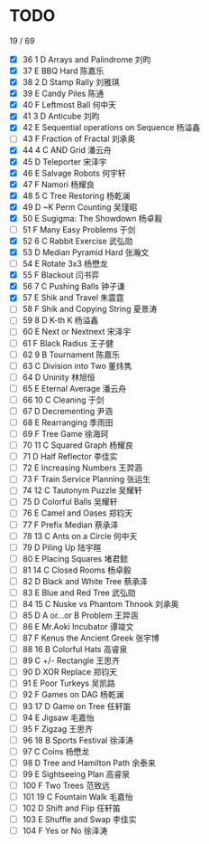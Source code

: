 # TODO

19 / 69
- [x] 36	1	D	Arrays and Palindrome	刘昀
- [x] 37	E	BBQ Hard	陈嘉乐
- [x] 38	2	D	Stamp Rally	刘雅琪
- [x] 39	E	Candy Piles	陈通
- [x] 40	F	Leftmost Ball	何中天
- [x] 41	3	D	Anticube	刘昀
- [x] 42	E	Sequential operations on Sequence	杨溢鑫
- [ ] 43	F	Fraction of Fractal	刘承奥
- [x] 44	4	C	AND Grid	潘云舟
- [x] 45	D	Teleporter	宋泽宇
- [x] 46	E	Salvage Robots	何宇轩
- [x] 47	F	Namori	杨耀良
- [x] 48	5	C	Tree Restoring	杨乾澜
- [x] 49	D	~K Perm Counting	吴瑾昭
- [x] 50	E	Sugigma: The Showdown	杨卓毅
- [ ] 51	F	Many Easy Problems	于剑
- [x] 52	6	C	Rabbit Exercise	武弘勋
- [x] 53	D	Median Pyramid Hard	张瀚文
- [ ] 54	E	Rotate 3x3	杨懋龙
- [x] 55	F	Blackout	闫书弈
- [x] 56	7	C	Pushing Balls	钟子谦
- [x] 57	E	Shik and Travel	朱震霆
- [ ] 58	F	Shik and Copying String	夏景涛
- [ ] 59	8	D	K-th K	杨溢鑫
- [ ] 60	E	Next or Nextnext	宋泽宇
- [ ] 61	F	Black Radius	王子健
- [ ] 62	9	B	Tournament	陈嘉乐
- [ ] 63	C	Division into Two	董炜隽
- [ ] 64	D	Uninity	林旭恒	
- [ ] 65	E	Eternal Average	潘云舟
- [ ] 66	10	C	Cleaning	于剑
- [ ] 67	D	Decrementing	尹涵
- [ ] 68	E	Rearranging	季雨田	
- [ ] 69	F	Tree Game	徐海珂	
- [ ] 70	11	C	Squared Graph	杨耀良	
- [ ] 71	D	Half Reflector	李佳实	
- [ ] 72	E	Increasing Numbers	王羿涵	
- [ ] 73	F	Train Service Planning	张运生	
- [ ] 74	12	C	Tautonym Puzzle	吴耀轩	
- [ ] 75	D	Colorful Balls	吴耀轩	
- [ ] 76	E	Camel and Oases	郑钧天	
- [ ] 77	F	Prefix Median	蔡承泽	
- [ ] 78	13	C	Ants on a Circle	何中天	
- [ ] 79	D	Piling Up	陆宇暄	
- [ ] 80	E	Placing Squares	堵君懿	
- [ ] 81	14	C	Closed Rooms	杨卓毅	
- [ ] 82	D	Black and White Tree	蔡承泽	
- [ ] 83	E	Blue and Red Tree	武弘勋	
- [ ] 84	15	C	Nuske vs Phantom Thnook	刘承奥	
- [ ] 85	D	A or...or B Problem	王羿涵	
- [ ] 86	E	Mr.Aoki Incubator	谭竣文	
- [ ] 87	F	Kenus the Ancient Greek	张宇博	
- [ ] 88	16	B	Colorful Hats	高睿泉
- [ ] 89	C	+/- Rectangle	王思齐	
- [ ] 90	D	XOR Replace	郑钧天	
- [ ] 91	E	Poor Turkeys	吴凯路
- [ ] 92	F	Games on DAG	杨乾澜
- [ ] 93	17	D	Game on Tree	任轩笛	
- [ ] 94	E	Jigsaw	毛嘉怡	
- [ ] 95	F	Zigzag	王思齐	
- [ ] 96	18	B	Sports Festival	徐泽涛
- [ ] 97	C	Coins	杨懋龙
- [ ] 98	D	Tree and Hamilton Path	余泰来
- [ ] 99	E	Sightseeing Plan	高睿泉
- [ ] 100	F	Two Trees	范致远
- [ ] 101	19	C	Fountain Walk	毛嘉怡
- [ ] 102	D	Shift and Flip	任轩笛	
- [ ] 103	E	Shuffle and Swap	李佳实	
- [ ] 104	F	Yes or No	徐泽涛	
